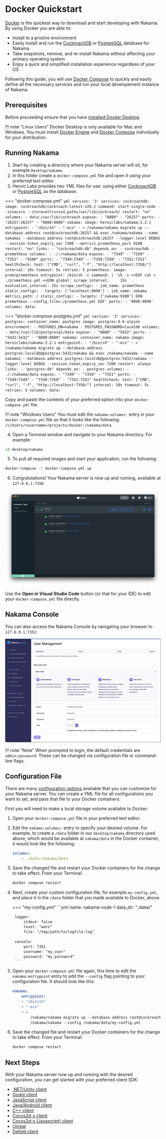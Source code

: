 # Docker Quickstart

[Docker](https://www.docker.com/) is the quickest way to download and start developing with Nakama. By using Docker you are able to:

* Install to a pristine environment
* Easily install and run the [CockroachDB](https://www.cockroachlabs.com/) or [PostgreSQL](https://www.postgresql.org/) database for Nakama
* Take snapshots, remove, and re-install Nakama without affecting your primary operating system
* Enjoy a quick and simplified installation experience regardless of your OS

Following this guide, you will use [Docker Compose](https://docs.docker.com/compose/) to quickly and easily define all the necessary services and run your local developement instance of Nakama.

## Prerequisites

Before proceeding ensure that you have [installed Docker Desktop](https://docs.docker.com/get-docker/).

!!! note "Linux Users"
    Docker Desktop is only available for Mac and Windows. You must install [Docker Engine](https://docs.docker.com/engine/install/) and [Docker Compose](https://docs.docker.com/compose/install/) individually for your distribution.

## Running Nakama

1. Start by creating a directory where your Nakama server will sit, for example `Desktop/nakama`.
2. In this folder create a `docker-compose.yml` file and open it using your preferred text editor.
3. Heroic Labs provides two YML files for use: using either [CockroachDB](https://github.com/heroiclabs/nakama/blob/master/docker-compose.yml) or [PostgreSQL](https://github.com/heroiclabs/nakama/blob/master/docker-compose-postgres.yml) as the database.

=== "docker-compose.yml"
    ```yml
    version: '3'
    services:
      cockroachdb:
        image: cockroachdb/cockroach:latest-v20.2
        command: start-single-node --insecure --store=attrs=ssd,path=/var/lib/cockroach/
        restart: "no"
        volumes:
          - data:/var/lib/cockroach
        expose:
          - "8080"
          - "26257"
        ports:
          - "26257:26257"
          - "8080:8080"
      nakama:
        image: heroiclabs/nakama:3.2.1
        entrypoint:
          - "/bin/sh"
          - "-ecx"
          - >
            /nakama/nakama migrate up --database.address root@cockroachdb:26257 &&
            exec /nakama/nakama --name nakama1 --database.address root@cockroachdb:26257 --logger.level DEBUG --session.token_expiry_sec 7200 --metrics.prometheus_port 9100
        restart: "no"
        links:
          - "cockroachdb:db"
        depends_on:
          - cockroachdb
          - prometheus
        volumes:
          - ./:/nakama/data
        expose:
          - "7349"
          - "7350"
          - "7351"
          - "9100"
        ports:
          - "7349:7349"
          - "7350:7350"
          - "7351:7351"
        healthcheck:
        test: ["CMD", "curl", "-f", "http://localhost:7350/"]
          interval: 10s
          timeout: 5s
          retries: 5
      prometheus:
        image: prom/prometheus
        entrypoint: /bin/sh -c
        command: |
          'sh -s <<EOF
            cat > ./prometheus.yml <<EON
          global:
            scrape_interval:     15s
            evaluation_interval: 15s
          scrape_configs:
            - job_name: prometheus
              static_configs:
              - targets: ['localhost:9090']
            - job_name: nakama
              metrics_path: /
              static_configs:
            - targets: ['nakama:9100']
          EON
          prometheus --config.file=./prometheus.yml
          EOF'
        ports:
          - '9090:9090'
    volumes:
      data:
    ```

=== "docker-compose-postgres.yml"
    ```yml
    version: '3'
    services:
      postgres:
        container_name: postgres
        image: postgres:9.6-alpine
        environment:
          - POSTGRES_DB=nakama
          - POSTGRES_PASSWORD=localdb
        volumes:
          - data:/var/lib/postgresql/data
        expose:
          - "8080"
          - "5432"
        ports:
          - "5432:5432"
          - "8080:8080"
      nakama:
        container_name: nakama
        image: heroiclabs/nakama:3.2.1
        entrypoint:
          - "/bin/sh"
          - "-ecx"
          - >
            /nakama/nakama migrate up --database.address postgres:localdb@postgres:5432/nakama &&
            exec /nakama/nakama --name nakama1 --database.address postgres:localdb@postgres:5432/nakama --logger.level DEBUG --session.token_expiry_sec 7200
        restart: always
        links:
          - "postgres:db"
        depends_on:
          - postgres
        volumes:
          - ./:/nakama/data
        expose:
          - "7349"
          - "7350"
          - "7351"
        ports:
          - "7349:7349"
          - "7350:7350"
          - "7351:7351"
        healthcheck:
          test: ["CMD", "curl", "-f", "http://localhost:7350/"]
          interval: 10s
          timeout: 5s
          retries: 5
    volumes:
      data:
    ```

Copy and paste the contents of your preferred option into your `docker-compose.yml` file.

!!! note "Windows Users"
    You must edit the `nakama:volumes:` entry in your `docker-compose.yml` file so that it looks like the following: `/c/Users/<username>/projects/docker:/nakama/data`.

4. Open a Terminal window and navigate to your Nakama directory. For example:

```sh
cd desktop/nakama
```

5. To pull all required images and start your application, run the following:

```sh
docker-compose -f docker-compose.yml up
```

6. Congratulations! Your Nakama server is now up and running, available at `127.0.0.1:7350`.

![Nakama containers running](images/install-docker-compose/nakama-compose-running.png)

Use the **Open in Visual Studio Code** button (or that for your IDE) to edit your `docker-compose.yml` file directly.

## Nakama Console

You can also access the Nakama Console by navigating your browser to `127.0.0.1:7351`:

![Nakama console](images/install-docker-compose/console.png)

!!! note "Note"
    When prompted to login, the default credentials are `admin:password`. These can be changed via configuration file or command-line flags.

## Configuration File

There are many [configuration options](install-configuration.md) available that you can customize for your Nakama server. You can create a YML file for all configurations you want to set, and pass that file to your Docker containers.

First you will need to make a local storage volume available to Docker:

1. Open your `docker-compose.yml` file in your preferred text editor.
2. Edit the `nakama:volumes:` entry to specify your desired volume. For example, to create a `/data` folder in our `desktop/nakama` directory used above, which would be available at `nakama/data` in the Docker container, it would look like the following:

    ```yml
    volumes:
        - ./data:/nakama/data
    ```

3. Save the changed file and restart your Docker containers for the change to take effect. From your Terminal:

    ```sh
    docker compose restart
    ```

4. Next, create your custom configuration file, for example `my-config.yml`, and place it in the `/data` folder that you made available to Docker, above.

    === "my-config.yml"
        ```yml
        name: nakama-node-1
        data_dir: "./data/"

        logger:
            stdout: false
            level: "warn"
            file: "/tmp/path/to/logfile.log"

        console:
            port: 7351
            username: "my_user"
            password: "my_password"
        ```

5. Open your `docker-compose.yml` file again, this time to edit the `nakama:entrypoint` entry to add the `--config` flag pointing to your configuration file. It should look like this:

    ```yml
    nakama:
        entrypoint:
        - "/bin/sh"
        - "-ecx"
        - >
            /nakama/nakama migrate up --database.address root@cockroachdb:26257 &&
            /nakama/nakama --config /nakama/data/my-config.yml
    ```

6. Save the changed file and restart your Docker containers for the change to take effect. From your Terminal:

    ```sh
    docker compose restart
    ```

## Next Steps

With your Nakama server now up and running with the desired configuration, you can get started with your preferred client SDK:

* [.NET/Unity client](unity-client-guide.md)
* [Godot client](godot-client-guide.md)
* [JavaScript client](javascript-client-guide.md)
* [Java/Android client](android-java-client-guide.md)
* [C++ client](cpp-client-guide.md)
* [Cocos2d-x client](cocos2d-x-client-guide.md)
* [Cocos2d-x (Javascript) client](cocos2d-x-js-client-guide.md)
* [Unreal](unreal-client-guide.md)
* [Defold client](defold-client-guide.md)
          